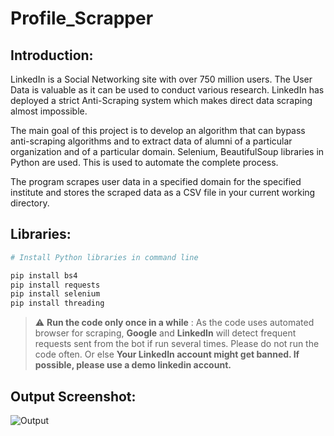 # Profile_Scrapper

## Introduction:
LinkedIn is a Social Networking site with over 750 million users. The User Data is valuable as it can be used to conduct various research. LinkedIn has deployed a strict Anti-Scraping system which makes direct data scraping almost impossible.

The main goal of this project is to develop an algorithm that can bypass anti-scraping algorithms and to extract data of alumni of a particular organization and of a particular domain. Selenium, BeautifulSoup libraries in Python are used. This is used to automate the complete process.

The program scrapes user data in a specified domain for the specified institute and stores the scraped data as a CSV file in your current working directory.

## Libraries:
```bash
# Install Python libraries in command line

pip install bs4
pip install requests
pip install selenium
pip install threading
```

> :warning: **Run the code only once in a while** : As the code uses automated browser for scraping, **Google** and **LinkedIn** will detect frequent requests sent from the bot if run several times. Please do not run the code often. Or else **Your LinkedIn account might get banned. If possible, please use a demo linkedin account.**

## Output Screenshot:
![Output](https://user-images.githubusercontent.com/72556043/119951028-2412d100-bfb9-11eb-91f5-e119637f5574.png)
